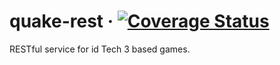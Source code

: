 # quake-rest · [![Coverage Status](https://coveralls.io/repos/github/DiXN/quake-rest/badge.svg?branch=master)](https://coveralls.io/github/DiXN/quake-rest?branch=master)
RESTful service for id Tech 3 based games.
